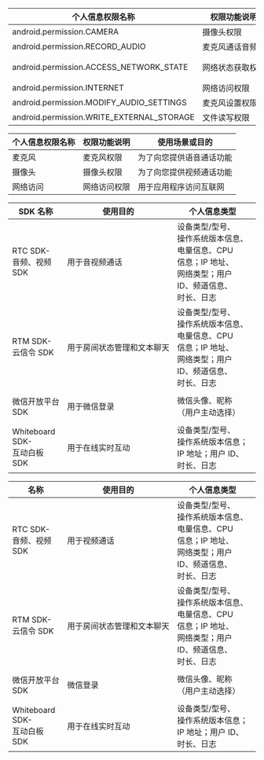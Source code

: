 | 个人信息权限名称                          | 权限功能说明     | 使用场景或目的                                         |
| ----------------------------------------- | ---------------- | ------------------------------------------------------ |
| android.permission.CAMERA                 | 摄像头权限       | 为了向您提供视频通话功能                               |
| android.permission.RECORD_AUDIO           | 麦克风通话音频   | 为了向您提供语音通话功能                               |
| android.permission.ACCESS_NETWORK_STATE   | 网络状态获取权限 | 获取网络状态是否正常，方便为您提供更好的音视频通话体验 |
| android.permission.INTERNET               | 网络访问权限     | 用于应用程序访问网络                                   |
| android.permission.MODIFY_AUDIO_SETTINGS  | 麦克风设置权限   | 为了提升您的语音通话使用体验                           |
| android.permission.WRITE_EXTERNAL_STORAGE | 文件读写权限     | 为了向您提供云盘上传文档功能                           |

| 个人信息权限名称 | 权限功能说明 | 使用场景或目的           |
| ---------------- | ------------ | ------------------------ |
| 麦克风           | 麦克风权限   | 为了向您提供语音通话功能 |
| 摄像头           | 摄像头权限   | 为了向您提供视频通话功能 |
| 网络访问         | 网络访问权限 | 用于应用程序访问互联网   |

| SDK 名称                    | 使用目的                   | 个人信息类型                                                                                          | 第三方名称                   | 安全处理方式 | 第三方官网/隐私政策链接                                                                          |
| --------------------------- | -------------------------- | ----------------------------------------------------------------------------------------------------- | ---------------------------- | ------------ | ------------------------------------------------------------------------------------------------ |
| RTC SDK-音频、视频 SDK      | 用于音视频通话             | 设备类型/型号、操作系统版本信息、电量信息、CPU 信息；IP 地址、网络类型；用户 ID、频道信息、时长、日志 | 上海兆言网络科技有限公司     | 加密传输     | https://www.agora.io/cn/privacy-policy                                                           |
| RTM SDK-云信令 SDK          | 用于房间状态管理和文本聊天 | 设备类型/型号、操作系统版本信息、电量信息、CPU 信息；IP 地址、网络类型；用户 ID、频道信息、时长、日志 | 上海兆言网络科技有限公司     | 加密传输     | https://www.agora.io/cn/privacy-policy                                                           |
| 微信开放平台 SDK            | 用于微信登录               | 微信头像、昵称（用户主动选择）                                                                        | 深圳市腾讯计算机系统有限公司 | 加密传输     | https://support.weixin.qq.com/cgi-bin/mmsupportacctnodeweb-bin/pages/RYiYJkLOrQwu0nb8#__section1 |
| Whiteboard SDK-互动白板 SDK | 用于在线实时互动           | 设备类型/型号、操作系统版本信息；IP 地址；用户 ID、时长、日志                                         | 上海兆言网络科技有限公司     | 加密传输     | https://www.agora.io/cn/privacy-policy                                                           |

| 名称                        | 使用目的                   | 个人信息类型                                                                                          | 第三方名称                   | 安全处理方式 | 第三方官网/隐私政策链接                                                               |
| --------------------------- | -------------------------- | ----------------------------------------------------------------------------------------------------- | ---------------------------- | ------------ | ------------------------------------------------------------------------------------- |
| RTC SDK-音频、视频 SDK      | 用于视频通话               | 设备类型/型号、操作系统版本信息、电量信息、CPU 信息；IP 地址、网络类型；用户 ID、频道信息、时长、日志 | 上海兆言网络科技有限公司     | 加密传输     | https://www.agora.io/cn/privacy-policy                                                |
| RTM SDK-云信令 SDK          | 用于房间状态管理和文本聊天 | 设备类型/型号、操作系统版本信息、电量信息、CPU 信息；IP 地址、网络类型；用户 ID、频道信息、时长、日志 | 上海兆言网络科技有限公司     | 加密传输     | https://www.agora.io/cn/privacy-policy                                                |
| 微信开放平台 SDK            | 微信登录                   | 微信头像、昵称（用户主动选择）                                                                        | 深圳市腾讯计算机系统有限公司 | 加密传输     | https://support.weixin.qq.com/cgi-bin/mmsupportacctnodeweb-bin/pages/ONwPihxKd82RAkIJ |
| Whiteboard SDK-互动白板 SDK | 用于在线实时互动           | 设备类型/型号、操作系统版本信息；IP 地址；用户 ID、时长、日志                                         | 上海兆言网络科技有限公司     | 加密传输     | https://www.agora.io/cn/privacy-policy                                                |

<style>
  th, td { whitespace: nowrap; word-break: keep-all; }
</style>
